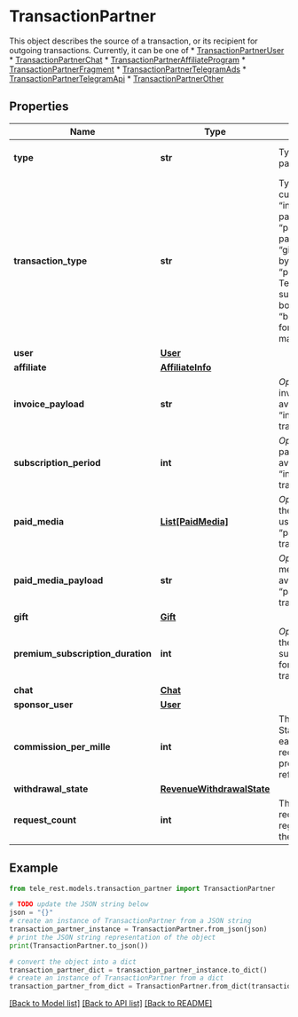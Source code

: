 # TransactionPartner

This object describes the source of a transaction, or its recipient for outgoing transactions. Currently, it can be one of  * [TransactionPartnerUser](https://core.telegram.org/bots/api/#transactionpartneruser) * [TransactionPartnerChat](https://core.telegram.org/bots/api/#transactionpartnerchat) * [TransactionPartnerAffiliateProgram](https://core.telegram.org/bots/api/#transactionpartneraffiliateprogram) * [TransactionPartnerFragment](https://core.telegram.org/bots/api/#transactionpartnerfragment) * [TransactionPartnerTelegramAds](https://core.telegram.org/bots/api/#transactionpartnertelegramads) * [TransactionPartnerTelegramApi](https://core.telegram.org/bots/api/#transactionpartnertelegramapi) * [TransactionPartnerOther](https://core.telegram.org/bots/api/#transactionpartnerother)

## Properties

Name | Type | Description | Notes
------------ | ------------- | ------------- | -------------
**type** | **str** | Type of the transaction partner, always “other” | [default to 'other']
**transaction_type** | **str** | Type of the transaction, currently one of “invoice\\_payment” for payments via invoices, “paid\\_media\\_payment” for payments for paid media, “gift\\_purchase” for gifts sent by the bot, “premium\\_purchase” for Telegram Premium subscriptions gifted by the bot, “business\\_account\\_transfer” for direct transfers from managed business accounts | 
**user** | [**User**](User.md) |  | 
**affiliate** | [**AffiliateInfo**](AffiliateInfo.md) |  | [optional] 
**invoice_payload** | **str** | *Optional*. Bot-specified invoice payload. Can be available only for “invoice\\_payment” transactions. | [optional] 
**subscription_period** | **int** | *Optional*. The duration of the paid subscription. Can be available only for “invoice\\_payment” transactions. | [optional] 
**paid_media** | [**List[PaidMedia]**](PaidMedia.md) | *Optional*. Information about the paid media bought by the user; for “paid\\_media\\_payment” transactions only | [optional] 
**paid_media_payload** | **str** | *Optional*. Bot-specified paid media payload. Can be available only for “paid\\_media\\_payment” transactions. | [optional] 
**gift** | [**Gift**](Gift.md) |  | [optional] 
**premium_subscription_duration** | **int** | *Optional*. Number of months the gifted Telegram Premium subscription will be active for; for “premium\\_purchase” transactions only | [optional] 
**chat** | [**Chat**](Chat.md) |  | 
**sponsor_user** | [**User**](User.md) |  | [optional] 
**commission_per_mille** | **int** | The number of Telegram Stars received by the bot for each 1000 Telegram Stars received by the affiliate program sponsor from referred users | 
**withdrawal_state** | [**RevenueWithdrawalState**](RevenueWithdrawalState.md) |  | [optional] 
**request_count** | **int** | The number of successful requests that exceeded regular limits and were therefore billed | 

## Example

```python
from tele_rest.models.transaction_partner import TransactionPartner

# TODO update the JSON string below
json = "{}"
# create an instance of TransactionPartner from a JSON string
transaction_partner_instance = TransactionPartner.from_json(json)
# print the JSON string representation of the object
print(TransactionPartner.to_json())

# convert the object into a dict
transaction_partner_dict = transaction_partner_instance.to_dict()
# create an instance of TransactionPartner from a dict
transaction_partner_from_dict = TransactionPartner.from_dict(transaction_partner_dict)
```
[[Back to Model list]](../README.md#documentation-for-models) [[Back to API list]](../README.md#documentation-for-api-endpoints) [[Back to README]](../README.md)


